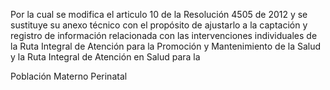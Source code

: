 Por la cual se modifica el articulo 10 de la Resolución 4505 de 2012 y se sustituye su
anexo técnico con el propósito de ajustarlo a la captación y registro de información
relacionada con las intervenciones individuales de la Ruta Integral de Atención para la
Promoción y Mantenimiento de la Salud y la Ruta Integral de Atención en Salud para la

Población Materno Perinatal